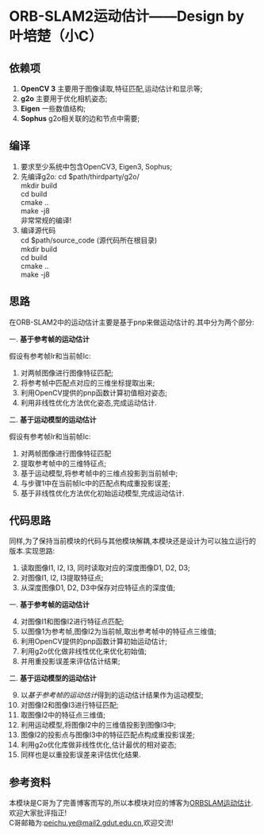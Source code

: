 # ORB-SLAM2运动估计——Design by 叶培楚（小C）

## 依赖项
1. **OpenCV 3**
    主要用于图像读取,特征匹配,运动估计和显示等;
2. **g2o**
    主要用于优化相机姿态;
3. **Eigen**
    一些数值结构;
4. **Sophus**
    g2o相关联的边和节点中需要;

## 编译
1. 要求至少系统中包含OpenCV3, Eigen3, Sophus;
2. 先编译g2o:
    cd $path/thirdparty/g2o/  
    mkdir build  
    cd build  
    cmake ..  
    make -j8  
    非常常规的编译!
3. 编译源代码  
    cd $path/source_code (源代码所在根目录)  
    mkdir build  
    cd build  
    cmake ..  
    make -j8 

## 思路
在ORB-SLAM2中的运动估计主要是基于pnp来做运动估计的.其中分为两个部分:   

一. **基于参考帧的运动估计**
    
假设有参考帧Ir和当前帧Ic:   
1. 对两帧图像进行图像特征匹配;    
2. 将参考帧中匹配点对应的三维坐标提取出来;     
3. 利用OpenCV提供的pnp函数计算初值相对姿态;     
4. 利用非线性优化方法优化姿态,完成运动估计.     

二. **基于运动模型的运动估计**

假设有参考帧Ir和当前帧Ic:   
1. 对两帧图像进行图像特征匹配   
2. 提取参考帧中的三维特征点;     
3. 基于运动模型,将参考帧中的三维点投影到当前帧中;     
4. 与步骤1中在当前帧Ic中的匹配点构成重投影误差;      
5. 基于非线性优化方法优化初始运动模型,完成运动估计.    


## 代码思路
同样,为了保持当前模块的代码与其他模块解耦,本模块还是设计为可以独立运行的版本.实现思路:  

1. 读取图像I1, I2, I3, 同时读取对应的深度图像D1, D2, D3;
2. 对图像I1, I2, I3提取特征点;
3. 从深度图像D1, D2, D3中保存对应特征点的深度值;

一. **基于参考帧的运动估计**    

4. 对图像I1和图像I2进行特征点匹配;  
5. 以图像1为参考帧,图像I2为当前帧,取出参考帧中的特征点三维值;   
6. 利用OpenCV提供的pnp函数计算初始运动估计;  
7. 利用g2o优化做非线性优化来优化初始值;  
8. 并用重投影误差来评估估计结果;    

二. **基于运动模型的运动估计**

9. 以*基于参考帧的运动估计*得到的运动估计结果作为运动模型;     
10. 对图像I2和图像I3进行特征匹配;    
11. 取图像I2中的特征点三维值;    
12. 利用运动模型,将图像I2中的三维值投影到图像I3中;  
13. 图像I2的投影点与图像I3中的特征匹配点构成重投影误差;   
14. 利用g2o优化库做非线性优化,估计最优的相对姿态;   
15. 同样也是以重投影误差来评估优化结果.   

## 参考资料
本模块是C哥为了完善博客而写的,所以本模块对应的博客为[ORBSLAM运动估计](https://www.cnblogs.com/yepeichu/p/10746952.html).欢迎大家批评指正!       
C哥邮箱为:peichu.ye@mail2.gdut.edu.cn,欢迎交流!  